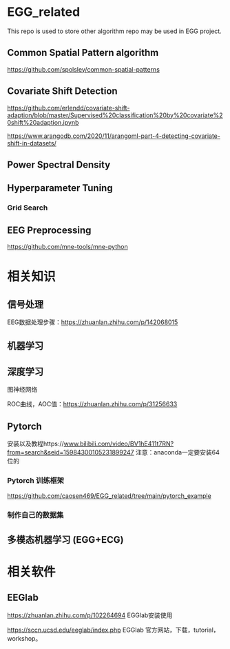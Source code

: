 # EGG_related

This repo is used to store other algorithm repo may be used in EGG project.

## Common Spatial Pattern algorithm
https://github.com/spolsley/common-spatial-patterns

## Covariate Shift Detection
https://github.com/erlendd/covariate-shift-adaption/blob/master/Supervised%20classification%20by%20covariate%20shift%20adaption.ipynb

https://www.arangodb.com/2020/11/arangoml-part-4-detecting-covariate-shift-in-datasets/

## Power Spectral Density

## Hyperparameter Tuning
### Grid Search

## EEG Preprocessing
https://github.com/mne-tools/mne-python

# 相关知识

## 信号处理
EEG数据处理步骤：https://zhuanlan.zhihu.com/p/142068015

## 机器学习

## 深度学习
图神经网络

ROC曲线，AOC值：https://zhuanlan.zhihu.com/p/31256633

## Pytorch
安装以及教程https://www.bilibili.com/video/BV1hE411t7RN?from=search&seid=15984300105231899247
注意：anaconda一定要安装64位的

### Pytorch 训练框架
https://github.com/caosen469/EGG_related/tree/main/pytorch_example

### 制作自己的数据集

## 多模态机器学习 (EGG+ECG)

# 相关软件
## EEGlab
https://zhuanlan.zhihu.com/p/102264694 EGGlab安装使用

https://sccn.ucsd.edu/eeglab/index.php EGGlab 官方网站，下载，tutorial，workshop。


